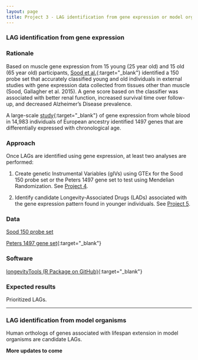```yaml
---
layout: page
title: Project 3 - LAG identification from gene expression or model organisms
---
```


### LAG identification from gene expression

### Rationale

Based on muscle gene expression from 15 young (25 year old) and 15 old (65 year old) participants, [Sood et al.](http://www.ncbi.nlm.nih.gov/pubmed/26343147){:target="_blank"} identified a 150 probe set that accurately classified young and old individuals in external studies with gene expression data collected from tissues other than muscle (Sood, Gallagher et al. 2015). A gene score based on the classifier was associated with better renal function, increased survival time over follow-up, and decreased Alzheimer’s Disease prevalence.

A large-scale [study](http://www.ncbi.nlm.nih.gov/pubmed/26490707){:target="_blank"} of gene expression from whole blood in 14,983 individuals of European ancestry identified 1497 genes that are differentially expressed with chronological age. 

### Approach

Once LAGs are identified using gene expression, at least two analyses are performed:

1. Create genetic Instrumental Variables (gIVs) using GTEx for the Sood 150 probe set or the Peters 1497 gene set to test using Mendelian Randomization. See [Project 4]({{site.baseurl}}/projects4/). 

2. Identify candidate Longevity-Associated Drugs (LADs) associated with the gene expression pattern found in younger individuals. See [Project 5]({{site.baseurl}}/projects5/). 

### Data

[Sood 150 probe set]({{site.baseurl}}/data#Sood150)

[Peters 1497 gene set](http://www.ncbi.nlm.nih.gov/pubmed/26490707){:target="_blank"}

### Software

[longevityTools (R Package on GitHub)](https://github.com/tgirke/longevityTools){:target="_blank"}

### Expected results

Prioritized LAGs.

---

### LAG identification from model organisms

Human orthologs of genes associated with lifespan extension in model organisms are candidate LAGs.

**More updates to come**


